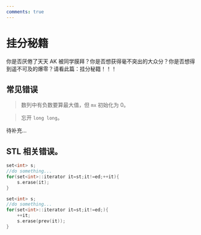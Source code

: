 ```yaml
---
comments: true
---
```


# 挂分秘籍

你是否厌倦了天天 AK 被同学膜拜？你是否想获得毫不突出的大众分？你是否想得到遥不可及的爆零？请看此篇：挂分秘籍！！！

## 常见错误

> 数列中有负数要算最大值，但 `mx` 初始化为 $0$。

> 忘开 `long long`。

待补充...

## STL 相关错误。

```cpp title='对不存在的迭代器自增'
set<int> s;
//do something...
for(set<int>::iterator it=st;it!=ed;++it){
    s.erase(it);
}
```


```cpp title='正确写法'
set<int> s;
//do something...
for(set<int>::iterator it=st;it!=ed;){
    ++it;
    s.erase(prev(it));
}
```